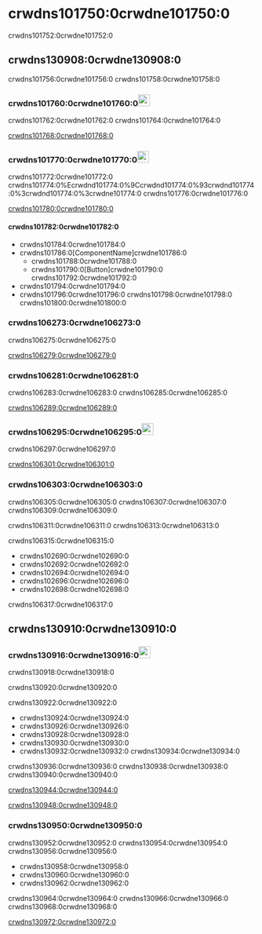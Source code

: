 # crwdns101750:0crwdne101750:0

<p class="description">crwdns101752:0crwdne101752:0</p>

## crwdns130908:0crwdne130908:0

crwdns101756:0crwdne101756:0 crwdns101758:0crwdne101758:0

### crwdns101760:0crwdne101760:0<img src="crwdns105403:0crwdne105403:0" width="24" height="24" alt="crwdns105405:0crwdne105405:0" loading="lazy" />

crwdns101762:0crwdne101762:0 crwdns101764:0crwdne101764:0

[crwdns101768:0crwdne101768:0](crwdns101766:0crwdne101766:0)

### crwdns101770:0crwdne101770:0<img src="crwdns105407:0crwdne105407:0" width="24" height="24" alt="crwdns105409:0crwdne105409:0" loading="lazy" />

crwdns101772:0crwdne101772:0 crwdns101774:0%Ecrwdnd101774:0%9Ccrwdnd101774:0%93crwdnd101774:0%3crwdnd101774:0%3crwdne101774:0 crwdns101776:0crwdne101776:0

[crwdns101780:0crwdne101780:0](crwdns101778:0crwdne101778:0)

#### crwdns101782:0crwdne101782:0

- crwdns101784:0crwdne101784:0
- crwdns101786:0[ComponentName]crwdne101786:0 
  - crwdns101788:0crwdne101788:0
  - crwdns101790:0[Button]crwdne101790:0 <some feature>crwdns101792:0crwdne101792:0
- crwdns101794:0crwdne101794:0
- crwdns101796:0crwdne101796:0 crwdns101798:0crwdne101798:0 crwdns101800:0crwdne101800:0

### crwdns106273:0crwdne106273:0

crwdns106275:0crwdne106275:0

[crwdns106279:0crwdne106279:0](crwdns106277:0crwdne106277:0)

### crwdns106281:0crwdne106281:0

crwdns106283:0crwdne106283:0 crwdns106285:0crwdne106285:0

[crwdns106289:0crwdne106289:0](crwdns106287:0crwdne106287:0)

### crwdns106295:0crwdne106295:0<img src="crwdns106291:0crwdne106291:0" width="24" height="24" alt="crwdns106293:0crwdne106293:0" loading="lazy" />

crwdns106297:0crwdne106297:0

[crwdns106301:0crwdne106301:0](crwdns106299:0crwdne106299:0)

### crwdns106303:0crwdne106303:0

crwdns106305:0crwdne106305:0 crwdns106307:0crwdne106307:0 crwdns106309:0crwdne106309:0

crwdns106311:0crwdne106311:0 crwdns106313:0crwdne106313:0

crwdns106315:0crwdne106315:0

- crwdns102690:0crwdne102690:0
- crwdns102692:0crwdne102692:0
- crwdns102694:0crwdne102694:0
- crwdns102696:0crwdne102696:0
- crwdns102698:0crwdne102698:0

crwdns106317:0crwdne106317:0

## crwdns130910:0crwdne130910:0

### crwdns130916:0crwdne130916:0<img src="crwdns130912:0crwdne130912:0" width="24" height="24" alt="crwdns130914:0crwdne130914:0" loading="lazy" />

crwdns130918:0crwdne130918:0

crwdns130920:0crwdne130920:0

crwdns130922:0crwdne130922:0

- crwdns130924:0crwdne130924:0
- crwdns130926:0crwdne130926:0
- crwdns130928:0crwdne130928:0
- crwdns130930:0crwdne130930:0
- crwdns130932:0crwdne130932:0 crwdns130934:0crwdne130934:0

crwdns130936:0crwdne130936:0 crwdns130938:0crwdne130938:0 crwdns130940:0crwdne130940:0

[crwdns130944:0crwdne130944:0](crwdns130942:0crwdne130942:0)

[crwdns130948:0crwdne130948:0](crwdns130946:0crwdne130946:0)

### crwdns130950:0crwdne130950:0

crwdns130952:0crwdne130952:0 crwdns130954:0crwdne130954:0 crwdns130956:0crwdne130956:0

- crwdns130958:0crwdne130958:0
- crwdns130960:0crwdne130960:0
- crwdns130962:0crwdne130962:0

crwdns130964:0crwdne130964:0 crwdns130966:0crwdne130966:0 crwdns130968:0crwdne130968:0

[crwdns130972:0crwdne130972:0](crwdns130970:0crwdne130970:0)
